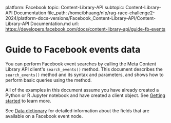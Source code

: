 platform: Facebook
topic: Content-Library-API
subtopic: Content-Library-API Documentation
file_path: /home/bhuang/nlp/rag-race-challenge2-2024/platform-docs-versions/Facebook_Content-Library-API/Content-Library-API Documentation.md
url: https://developers.facebook.com/docs/content-library-api/guide-fb-events

# Guide to Facebook events data

You can perform Facebook event searches by calling the Meta Content Library API client's `search_events()` method. This document describes the `search_events()` method and its syntax and parameters, and shows how to perform basic queries using the method.

All of the examples in this document assume you have already created a Python or R Jupyter notebook and have created a client object. See [Getting started](https://developers.facebook.com/docs/content-library-api/quick-start) to learn more.

See [Data dictionary](https://developers.facebook.com/docs/content-library-api/data#dd-fb-event) for detailed information about the fields that are available on a Facebook event node.